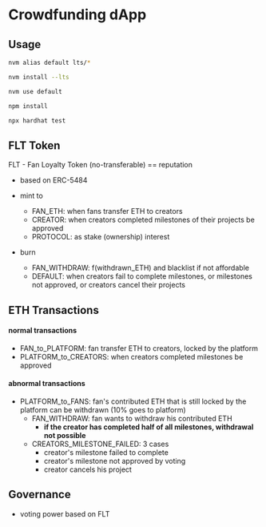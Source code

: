 # Crowdfunding dApp


## Usage

```sh
nvm alias default lts/*

nvm install --lts

nvm use default

npm install

npx hardhat test
```

## FLT Token

FLT - Fan Loyalty Token (no-transferable) == reputation

- based on ERC-5484

- mint to
  - FAN_ETH: when fans transfer ETH to creators
  - CREATOR: when creators completed milestones of their projects be approved
  - PROTOCOL: as stake (ownership) interest
- burn
  - FAN_WITHDRAW: f(withdrawn_ETH) and blacklist if not affordable
  - DEFAULT: when creators fail to complete milestones, or milestones not approved, or creators cancel their projects


## ETH Transactions

#### normal transactions

- FAN_to_PLATFORM: fan transfer ETH to creators, locked by the platform
- PLATFORM_to_CREATORS: when creators completed milestones be approved

#### abnormal transactions

- PLATFORM_to_FANS: fan's contributed ETH that is still locked by the platform can be withdrawn (10% goes to platform)
  - FAN_WITHDRAW: fan wants to withdraw his contributed ETH
    - **if the creator has completed half of all milestones, withdrawal not possible**
  - CREATORS_MILESTONE_FAILED: 3 cases
    - creator's milestone failed to complete
    - creator's milestone not approved by voting
    - creator cancels his project


## Governance

- voting power based on FLT

